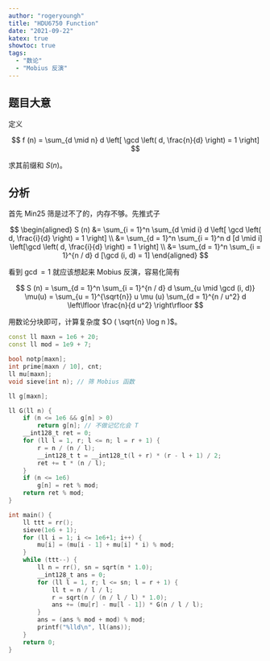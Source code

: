 ```yaml
---
author: "rogeryoungh"
title: "HDU6750 Function"
date: "2021-09-22"
katex: true
showtoc: true
tags:
  - "数论"
  - "Mobius 反演"
---
```


## 题目大意

定义

$$
f (n) = \sum_{d \mid n} d \left[ \gcd \left( d, \frac{n}{d} \right) = 1 \right]
$$

求其前缀和 $S(n)$。

## 分析

首先 Min25 筛是过不了的，内存不够。先推式子

$$
\begin{aligned}
S (n) &= \sum_{i = 1}^n \sum_{d \mid i} d \left[ \gcd \left( d, \frac{i}{d} \right) = 1 \right] \\
&= \sum_{d = 1}^n \sum_{i = 1}^n d [d \mid i] \left[\gcd \left( d, \frac{i}{d} \right) = 1 \right] \\
&= \sum_{d = 1}^n \sum_{i = 1}^{n / d} d [\gcd (i, d) = 1]
\end{aligned}
$$

看到 $\gcd = 1$ 就应该想起来 Mobius 反演，容易化简有

$$
S (n) = \sum_{d = 1}^n \sum_{i = 1}^{n / d} d \sum_{u \mid \gcd (i, d)} \mu(u) = \sum_{u = 1}^{\sqrt{n}} u \mu (u) \sum_{d = 1}^{n / u^2} d \left\lfloor \frac{n}{d u^2} \right\rfloor
$$

用数论分块即可，计算复杂度 $O ( \sqrt{n} \log n )$。

```cpp
const ll maxn = 1e6 + 20;
const ll mod = 1e9 + 7;

bool notp[maxn];
int prime[maxn / 10], cnt;
ll mu[maxn];
void sieve(int n); // 筛 Mobius 函数

ll g[maxn];

ll G(ll n) {
    if (n <= 1e6 && g[n] > 0)
        return g[n]; // 不做记忆化会 T
    __int128_t ret = 0;
    for (ll l = 1, r; l <= n; l = r + 1) {
        r = n / (n / l);
        __int128_t t = __int128_t(l + r) * (r - l + 1) / 2;
        ret += t * (n / l);
    }
    if (n <= 1e6)
        g[n] = ret % mod;
    return ret % mod;
}

int main() {
    ll ttt = rr();
    sieve(1e6 + 1);
    for (ll i = 1; i <= 1e6+1; i++) {
        mu[i] = (mu[i - 1] + mu[i] * i) % mod;
    }
    while (ttt--) {
        ll n = rr(), sn = sqrt(n * 1.0);
        __int128_t ans = 0;
        for (ll l = 1, r; l <= sn; l = r + 1) {
            ll t = n / l / l;
            r = sqrt(n / (n / l / l) * 1.0);
            ans += (mu[r] - mu[l - 1]) * G(n / l / l);
        }
        ans = (ans % mod + mod) % mod;
        printf("%lld\n", ll(ans));
    }
    return 0;
}
```

